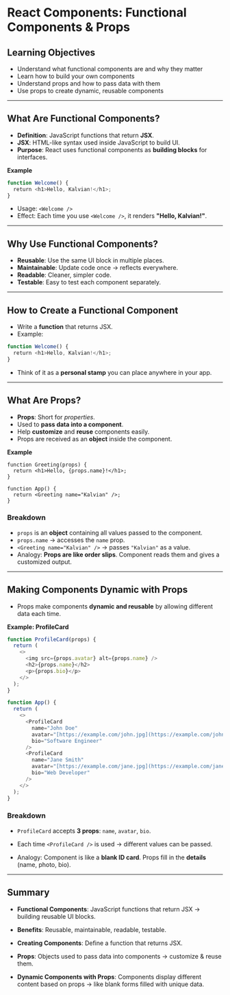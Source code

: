 # React Components: Functional Components & Props

## Learning Objectives

- Understand what functional components are and why they matter
- Learn how to build your own components
- Understand props and how to pass data with them
- Use props to create dynamic, reusable components

---

## What Are Functional Components?

- **Definition**: JavaScript functions that return **JSX**.
- **JSX**: HTML-like syntax used inside JavaScript to build UI.
- **Purpose**: React uses functional components as **building blocks** for interfaces.

**Example**  
```js
function Welcome() {  
  return <h1>Hello, Kalvian!</h1>;  
}
```

- Usage: `<Welcome />`
- Effect: Each time you use `<Welcome />`, it renders **"Hello, Kalvian!"**.

---

## Why Use Functional Components?

- **Reusable**: Use the same UI block in multiple places.
- **Maintainable**: Update code once → reflects everywhere.
- **Readable**: Cleaner, simpler code.
- **Testable**: Easy to test each component separately.

---

## How to Create a Functional Component

- Write a **function** that returns JSX.
- Example:

```js
function Welcome() {  
  return <h1>Hello, Kalvian!</h1>;  
}
```
- Think of it as a **personal stamp** you can place anywhere in your app.

---

## What Are Props?

- **Props**: Short for _properties_.
- Used to **pass data into a component**.
- Help **customize** and **reuse** components easily.
- Props are received as an **object** inside the component.

**Example**

```
function Greeting(props) {  
  return <h1>Hello, {props.name}!</h1>;  
}

```

```
function App() {  
  return <Greeting name="Kalvian" />;  
}

```
### Breakdown

- `props` is an **object** containing all values passed to the component.
- `props.name` → accesses the `name` prop.
- `<Greeting name="Kalvian" />` → passes `"Kalvian"` as a value.
- Analogy: **Props are like order slips**. Component reads them and gives a customized output.

---

## Making Components Dynamic with Props

- Props make components **dynamic and reusable** by allowing different data each time.

**Example: ProfileCard**

```js
function ProfileCard(props) {  
  return (  
    <>  
      <img src={props.avatar} alt={props.name} />  
      <h2>{props.name}</h2>  
      <p>{props.bio}</p>  
    </>  
  );  
}

function App() {  
  return (  
    <>  
      <ProfileCard  
        name="John Doe"  
        avatar="[https://example.com/john.jpg](https://example.com/john.jpg)"  
        bio="Software Engineer"  
      />  
      <ProfileCard  
        name="Jane Smith"  
        avatar="[https://example.com/jane.jpg](https://example.com/jane.jpg)"  
        bio="Web Developer"  
      />  
    </>  
  );  
}

```
### Breakdown

- `ProfileCard` accepts **3 props**: `name`, `avatar`, `bio`.
    
- Each time `<ProfileCard />` is used → different values can be passed.
    
- Analogy: Component is like a **blank ID card**. Props fill in the **details** (name, photo, bio).
    

---

## Summary

- **Functional Components**: JavaScript functions that return JSX → building reusable UI blocks.
    
- **Benefits**: Reusable, maintainable, readable, testable.
    
- **Creating Components**: Define a function that returns JSX.
    
- **Props**: Objects used to pass data into components → customize & reuse them.
    
- **Dynamic Components with Props**: Components display different content based on props → like blank forms filled with unique data.